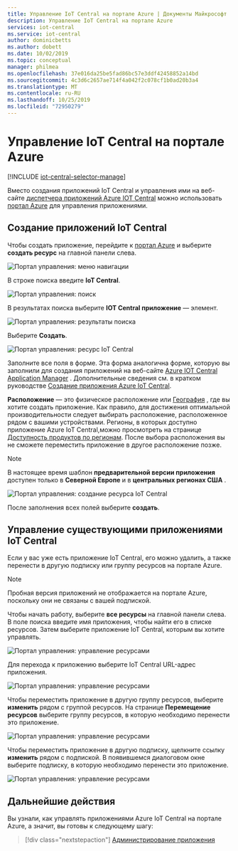 ```yaml
---
title: Управление IoT Central на портале Azure | Документы Майкрософт
description: Управление IoT Central на портале Azure
services: iot-central
ms.service: iot-central
author: dominicbetts
ms.author: dobett
ms.date: 10/02/2019
ms.topic: conceptual
manager: philmea
ms.openlocfilehash: 37e016da25be5fad86bc57e3ddf42458852a14bd
ms.sourcegitcommit: 4c3d6c2657ae714f4a042f2c078cf1b0ad20b3a4
ms.translationtype: MT
ms.contentlocale: ru-RU
ms.lasthandoff: 10/25/2019
ms.locfileid: "72950279"
---
```

# <a name="manage-iot-central-from-the-azure-portal"></a>Управление IoT Central на портале Azure

[!INCLUDE [iot-central-selector-manage](../../../includes/iot-central-selector-manage.md)]

Вместо создания приложений IoT Central и управления ими на веб-сайте [диспетчера приложений Azure IOT Central](https://aka.ms/iotcentral) можно использовать [портал Azure](https://portal.azure.com) для управления приложениями.

## <a name="create-iot-central-applications"></a>Создание приложений IoT Central

Чтобы создать приложение, перейдите к [портал Azure](https://ms.portal.azure.com) и выберите **создать ресурс** на главной панели слева.

![Портал управления: меню навигации](media/howto-manage-iot-central-from-portal/image0.png)

В строке поиска введите **IoT Central**.

![Портал управления: поиск](media/howto-manage-iot-central-from-portal/image0a1.png)

В результатах поиска выберите **IOT Central приложение** — элемент.

![Портал управления: результаты поиска](media/howto-manage-iot-central-from-portal/image0b1.png)

Выберите **Создать**.

![Портал управления: ресурс IoT Central](media/howto-manage-iot-central-from-portal/image0c1.png)

Заполните все поля в форме. Эта форма аналогична форме, которую вы заполнили для создания приложений на веб-сайте [Azure IOT Central Application Manager](https://aka.ms/iotcentral) . Дополнительные сведения см. в кратком руководстве [Создание приложения Azure IoT Central](quick-deploy-iot-central.md).

**Расположение** — это физическое расположение или [География](https://azure.microsoft.com/global-infrastructure/geographies/) , где вы хотите создать приложение. Как правило, для достижения оптимальной производительности следует выбирать расположение, расположенное рядом с вашими устройствами. Регионы, в которых доступно приложение Azure IoT Central,можно просмотреть на странице [Доступность продуктов по регионам](https://azure.microsoft.com/global-infrastructure/services/?products=iot-central). После выбора расположения вы не сможете переместить приложение в другое расположение позже.

> [!NOTE]
> В настоящее время шаблон **предварительной версии приложения** доступен только в **Северной Европе** и в **центральных регионах США** .

![Портал управления: создание ресурса IoT Central](media/howto-manage-iot-central-from-portal/image1a.png)  

После заполнения всех полей выберите **создать**.

## <a name="manage-existing-iot-central-applications"></a>Управление существующими приложениями IoT Central

Если у вас уже есть приложение IoT Central, его можно удалить, а также перенести в другую подписку или группу ресурсов на портале Azure.

> [!NOTE]
> Пробная версия приложений не отображается на портале Azure, поскольку они не связаны с вашей подпиской.

Чтобы начать работу, выберите **все ресурсы** на главной панели слева. В поле поиска введите имя приложения, чтобы найти его в списке ресурсов. Затем выберите приложение IoT Central, которым вы хотите управлять.

![Портал управления: управление ресурсами](media/howto-manage-iot-central-from-portal/image2a.png)

Для перехода к приложению выберите IoT Central URL-адрес приложения.

![Портал управления: управление ресурсами](media/howto-manage-iot-central-from-portal/image3.png)

Чтобы переместить приложение в другую группу ресурсов, выберите **изменить** рядом с группой ресурсов. На странице **Перемещение ресурсов** выберите группу ресурсов, в которую необходимо перенести это приложение.

![Портал управления: управление ресурсами](media/howto-manage-iot-central-from-portal/image4a.png)

Чтобы переместить приложение в другую подписку, щелкните ссылку **изменить** рядом с подпиской. В появившемся диалоговом окне выберите подписку, в которую необходимо перенести это приложение.

![Портал управления: управление ресурсами](media/howto-manage-iot-central-from-portal/image5a.png)

## <a name="next-steps"></a>Дальнейшие действия

Вы узнали, как управлять приложениями Azure IoT Central на портале Azure, а значит, вы готовы к следующему шагу:

> [!div class="nextstepaction"]
> [Администрирование приложения](howto-administer.md)